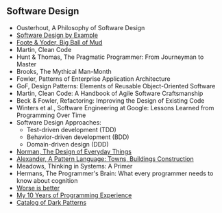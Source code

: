 ## Software Design

- Ousterhout, A Philosophy of Software Design
- [Software Design by Example](https://third-bit.com/sdxpy/)
- [Foote & Yoder, Big Ball of Mud](http://www.laputan.org/mud/)
- Martin, Clean Code
- Hunt & Thomas, The Pragmatic Programmer: From Journeyman to Master
- Brooks, The Mythical Man-Month
- Fowler, Patterns of Enterprise Application Architecture
- GoF, Design Patterns: Elements of Reusable Object-Oriented Software
- Martin, Clean Code: A Handbook of Agile Software Craftsmanship
- Beck & Fowler, Refactoring: Improving the Design of Existing Code
- Winters et al., Software Engineering at Google: Lessons Learned from Programming Over Time
- Software Design Approaches:
  - Test-driven development (TDD)
  - Behavior-driven development (BDD)
  - Domain-driven design (DDD)
- [Norman, The Design of Everyday Things](https://en.wikipedia.org/wiki/The_Design_of_Everyday_Things)
- [Alexander, A Pattern Language: Towns, Buildings Construction](https://patternlanguage.cc/)
- Meadows, Thinking in Systems: A Primer
- Hermans, The Programmer's Brain: What every programmer needs to know about cognition
- [Worse is better](https://en.m.wikipedia.org/wiki/Worse_is_better)
- [My 10 Years of Programming Experience](https://iximiuz.com/en/posts/my-10-years-of-programming-experience/)
- [Catalog of Dark Patterns](https://hallofshame.design/collection/)

